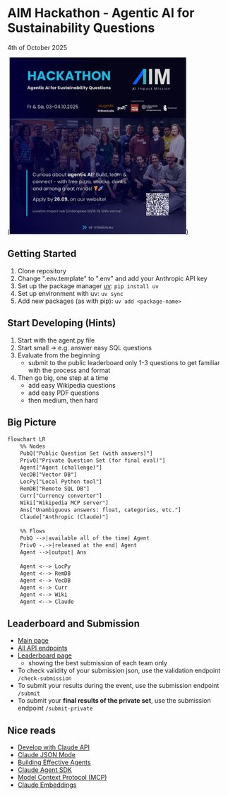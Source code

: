 # AIM Hackathon - Agentic AI for Sustainability Questions
4th of October 2025

(<img src="assets/flyer.png" alt="Hackathon Flyer" width="400"/>)

## Getting Started
1. Clone repository
2. Change ".env.template" to ".env" and add your Anthropic API key
3. Set up the package manager [uv](https://docs.astral.sh/uv/getting-started/installation/): `pip install uv`
4. Set up environment with uv: `uv sync`
5. Add new packages (as with pip): `uv add <package-name>`

## Start Developing (Hints)
1. Start with the agent.py file
1. Start small -> e.g. answer easy SQL questions
2. Evaluate from the beginning
   - submit to the public leaderboard only 1-3 questions to get familiar with the process and format
3. Then go big, one step at a time
   - add easy Wikipedia questions
   - add easy PDF questions
   - then medium, then hard


## Big Picture

```mermaid
flowchart LR
    %% Nodes
    PubQ["Public Question Set (with answers)"]
    PrivQ["Private Question Set (for final eval)"]
    Agent["Agent (challenge)"]
    VecDB["Vector DB"]
    LocPy["Local Python tool"]
    RemDB["Remote SQL DB"]
    Curr["Currency converter"]
    Wiki["Wikipedia MCP server"]
    Ans["Unambiguous answers: float, categories, etc."]
    Claude["Anthropic (Claude)"]

    %% Flows
    PubQ -->|available all of the time| Agent
    PrivQ -.->|released at the end| Agent
    Agent -->|output| Ans
    
    Agent <--> LocPy
    Agent <--> RemDB
    Agent <--> VecDB
    Agent <--> Curr
    Agent <--> Wiki
    Agent <--> Claude
```


## Leaderboard and Submission
- [Main page](https://hackathon-server.ashysand-de33d6c5.westeurope.azurecontainerapps.io/)
- [All API endpoints](https://hackathon-server.ashysand-de33d6c5.westeurope.azurecontainerapps.io/docs)
- [Leaderboard page](https://hackathon-server.ashysand-de33d6c5.westeurope.azurecontainerapps.io/leaderboard)
  - showing the best submission of each team only
- To check validity of your submission json, use the validation endpoint `/check-submission`
- To submit your results during the event, use the submission endpoint `/submit`
- To submit your **final results of the private set**, use the submission endpoint `/submit-private`



## Nice reads
* [Develop with Claude API](https://docs.claude.com/en/docs/get-started#python)
* [Claude JSON Mode](https://docs.claude.com/en/docs/test-and-evaluate/strengthen-guardrails/increase-consistency)
* [Building Effective Agents](https://www.anthropic.com/engineering/building-effective-agents)
* [Claude Agent SDK](https://www.anthropic.com/engineering/building-agents-with-the-claude-agent-sdk)
* [Model Context Protocol (MCP)](https://modelcontextprotocol.io/docs/develop/build-server)
* [Claude Embeddings](https://docs.claude.com/en/docs/build-with-claude/embeddings)
